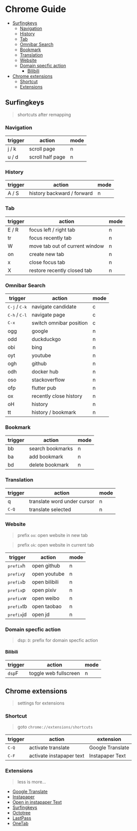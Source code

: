 # Chrome Guide


<!-- vim-markdown-toc GFM -->

* [Surfingkeys](#surfingkeys)
  * [Navigation](#navigation)
  * [History](#history)
  * [Tab](#tab)
  * [Omnibar Search](#omnibar-search)
  * [Bookmark](#bookmark)
  * [Translation](#translation)
  * [Website](#website)
  * [Domain specfic action](#domain-specfic-action)
    * [Bilibili](#bilibili)
* [Chrome extensions](#chrome-extensions)
  * [Shortcut](#shortcut)
  * [Extensions](#extensions)

<!-- vim-markdown-toc -->

## Surfingkeys 

> shortcuts after remapping

### Navigation

| trigger | action           | mode |
|---------|------------------|------|
| j / k   | scroll page      | n    |
| u / d   | scroll half page | n    |

### History

| trigger | action                     | mode |
|---------|----------------------------|------|
| A / S   | history backward / forward | n    |

### Tab

| trigger | action                         | mode |
|---------|--------------------------------|------|
| E / R   | focus left / right tab         | n    |
| tr      | focus recently tab             | n    |
| W       | move tab out of current window | n    |
| on      | create new tab                 | n    |
| x       | close focus tab                | n    |
| X       | restore recently closed tab    | n    |

### Omnibar Search

| trigger                         | action                  | mode |
|---------------------------------|-------------------------|------|
| <kbd>C-j</kbd> / <kbd>C-k</kbd> | navigate candidate      | c    |
| <kbd>C-h</kbd> / <kbd>C-l</kbd> | navigate page           | c    |
| <kbd>C-x</kbd>                  | switch omnibar position | c    |
| ogg                             | google                  | n    |
| odd                             | duckduckgo              | n    |
| obi                             | bing                    | n    |
| oyt                             | youtube                 | n    |
| ogh                             | github                  | n    |
| odh                             | docker hub              | n    |
| oso                             | stackoverflow           | n    |
| ofp                             | flutter pub             | n    |
| ox                              | recently close history  | n    |
| oH                              | history                 | n    |
| tt                              | history / bookmark      | n    |

### Bookmark

| trigger | action           | mode |
|---------|------------------|------|
| bb      | search bookmarks | n    |
| ba      | add bookmark     | n    |
| bd      | delete bookmark  | n    |

### Translation

| trigger        | action                      | mode |
|----------------|-----------------------------|------|
| q              | translate word under cursor | n    |
| <kbd>C-Q</kbd> | translate selected          | n    |

### Website

> prefix `oo`: open website in new tab

> prefix `ok`: open website in current tab

| trigger             | action        | mode |
|---------------------|---------------|------|
| <kbd>prefix</kbd>h  | open github   | n    |
| <kbd>prefix</kbd>y  | open youtube  | n    |
| <kbd>prefix</kbd>b  | open bilibili | n    |
| <kbd>prefix</kbd>p  | open pixiv    | n    |
| <kbd>prefix</kbd>w  | open weibo    | n    |
| <kbd>prefix</kbd>tb | open taobao   | n    |
| <kbd>prefix</kbd>jd | open jd       | n    |

### Domain specfic action

> dsp: `D`: prefix for domain specfic action

#### Bilibili

| trigger | action                | mode |
|---------|-----------------------|------|
| `dsp`F  | toggle web fullscreen | n    |

## Chrome extensions 

> settings for extensions

### Shortcut

> goto `chrome://extensions/shortcuts`

| trigger        | action                   | extension        |
|----------------|--------------------------|------------------|
| <kbd>C-Q</kbd> | activate translate       | Google Translate |
| <kbd>C-F</kbd> | activate instapaper text | Instapaper Text  |

### Extensions

> less is more...

* [Google Translate](https://chrome.google.com/webstore/detail/google-translate/aapbdbdomjkkjkaonfhkkikfgjllcleb)
* [Instapaper](https://chrome.google.com/webstore/detail/instapaper/ldjkgaaoikpmhmkelcgkgacicjfbofhh)
* [Open in instapaper Text](https://chrome.google.com/webstore/detail/open-in-instapaper-text/lkdmfkbmdklogdfgcbcgdfhkmanmbhih)
* [Surfingkeys](https://chrome.google.com/webstore/detail/surfingkeys/gfbliohnnapiefjpjlpjnehglfpaknnc)
* [Octotree](https://chrome.google.com/webstore/detail/octotree-github-code-tree/bkhaagjahfmjljalopjnoealnfndnagc)
* [LastPass](https://chrome.google.com/webstore/detail/lastpass-free-password-ma/hdokiejnpimakedhajhdlcegeplioahd)
* [OneTab](https://chrome.google.com/webstore/detail/onetab/chphlpgkkbolifaimnlloiipkdnihall)
